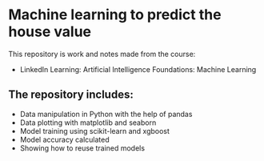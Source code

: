 # Machine learning to predict the house value

This repository is work and notes made from the course:
- LinkedIn Learning: Artificial Intelligence Foundations: Machine Learning

## The repository includes:

- Data manipulation in Python with the help of pandas
- Data plotting with matplotlib and seaborn
- Model training using scikit-learn and xgboost
- Model accuracy calculated
- Showing how to reuse trained models